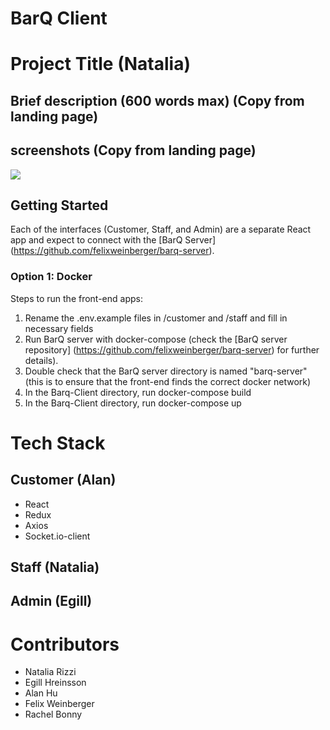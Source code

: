 # BarQ Client

# Project Title (Natalia)
## Brief description (600 words max) (Copy from landing page)
## screenshots (Copy from landing page)
![](http://barq-client/readme/img1.png)

## Getting Started
Each of the interfaces (Customer, Staff, and Admin) are a separate React app and expect to connect with the [BarQ Server] (https://github.com/felixweinberger/barq-server).

### Option 1: Docker
Steps to run the front-end apps:
1. Rename the .env.example files in /customer and /staff and fill in necessary fields
2. Run BarQ server with docker-compose (check the [BarQ server repository] (https://github.com/felixweinberger/barq-server) for further details).
3. Double check that the BarQ server directory is named "barq-server" (this is to ensure that the front-end finds the correct docker network)
4. In the Barq-Client directory, run docker-compose build
5. In the Barq-Client directory, run docker-compose up

# Tech Stack
## Customer (Alan)
- React
- Redux
- Axios
- Socket.io-client

## Staff (Natalia)
## Admin (Egill)

# Contributors
- Natalia Rizzi
- Egill Hreinsson
- Alan Hu
- Felix Weinberger
- Rachel Bonny
